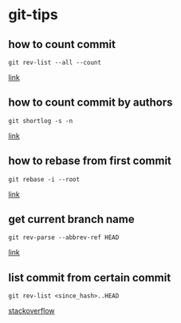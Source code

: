# git-tips

## how to count commit
```
git rev-list --all --count
```
[link](https://stackoverflow.com/a/4061706)

## how to count commit by authors
```
git shortlog -s -n
```
[link](http://gitready.com/intermediate/2009/01/22/count-your-commits.html)

## how to rebase from first commit
```
git rebase -i --root
```
[link](https://stackoverflow.com/a/2309391)

## get current branch name
```
git rev-parse --abbrev-ref HEAD
```
[link](https://stackoverflow.com/a/12142066)

## list commit from certain commit
```
git rev-list <since_hash>..HEAD
```
[stackoverflow](https://stackoverflow.com/a/7693298)